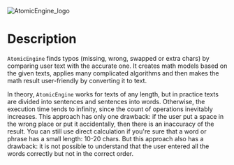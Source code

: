 
![AtomicEngine_logo](https://github.com/gosha-titov/AtomicEngine/assets/108375163/b0e28de9-5627-4b42-9d03-51f6b08ae5ee)

# Description

`AtomicEngine` finds typos (missing, wrong, swapped or extra chars) by comparing user text with the accurate one.
It creates math models based on the given texts, applies many complicated algorithms and then makes the math result user-friendly by converting it to text. 

In theory, `AtomicEngine` works for texts of any length, but in practice texts are divided into sentences and sentences into words.
Otherwise, the execution time tends to infinity, since the count of operations inevitably increases.
This approach has only one drawback: if the user put a space in the wrong place or put it accidentally, then there is an inaccuracy of the result.
You can still use direct calculation if you're sure that a word or phrase has a small length: 10-20 chars.
But this approach also has a drawback: it is not possible to understand that the user entered all the words correctly but not in the correct order.
